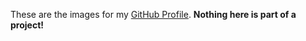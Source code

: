 These are the images for my [GitHub Profile](https://www.github.com/JaegerwaldDev).
**Nothing here is part of a project!**
